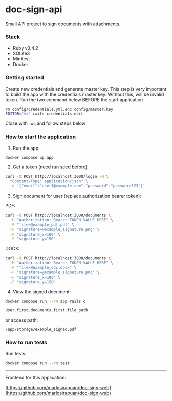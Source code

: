 # doc-sign-api

Small API project to sign documents with attachments.

### Stack

- Ruby v3.4.2
- SQLite3
- Minitest
- Docker

### Getting started

Create new credentials and generate master key. This step is very important to build the app with the credentials master key. Without this, will be invalid token. Run the two command below BEFORE the start application

  ```bash
  rm config/credentials.yml.enc config/master.key
  EDITOR="vi" rails credentials:edit
  ```

Close with `:wq` and follow steps below

### How to start the application

1) Run the app:

  ```bash
  docker compose up app
  ```

2) Get a token (need run seed before):

  ```bash
  curl -X POST http://localhost:3000/login -H \
    "Content-Type: application/json" \
    -d '{"email":"user1@example.com","password":"password123"}'
  ```

3) Sign document for user (replace authorization bearer token):

  PDF:
  ```bash
  curl -X POST http://localhost:3000/documents \
    -H "Authorization: Bearer TOKEN_VALUE_HERE" \
    -F "file=@example_pdf.pdf" \
    -F "signature=@example_signature.png" \
    -F "signature_x=100" \
    -F "signature_y=150"
  ```

  DOCX:
  ```bash
  curl -X POST http://localhost:3000/documents \
    -H "Authorization: Bearer TOKEN_VALUE_HERE" \
    -F "file=@example_doc.docx" \
    -F "signature=@example_signature.png" \
    -F "signature_x=100" \
    -F "signature_y=150"
  ```

4) View the signed document:

  ```bash
  docker compose run --rm app rails c

  User.first.documents.first.file_path
  ```

  or access path:

  ```
  /app/storage/example_signed.pdf
  ```

### How to run tests

Run tests:

  ```bash
  docker compose run --rm test
  ```

---

Frontend for this application:

[https://github.com/marlosirapuan/doc-sign-web](https://github.com/marlosirapuan/doc-sign-web)
